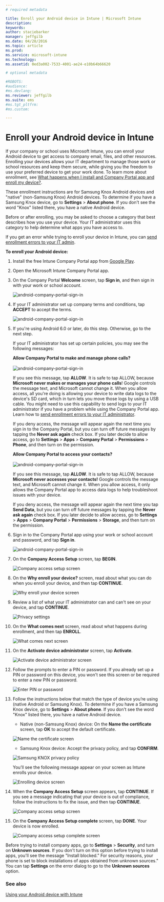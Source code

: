 ```yaml
---
# required metadata

title: Enroll your Android device in Intune | Microsoft Intune
description:
keywords:
author: staciebarker
manager: jeffgilb
ms.date: 04/28/2016
ms.topic: article
ms.prod:
ms.service: microsoft-intune
ms.technology:
ms.assetid: 0ed3a002-7533-4001-ae24-e10b64b66620

# optional metadata

#ROBOTS:
#audience:
#ms.devlang:
ms.reviewer: jeffgilb
ms.suite: ems
#ms.tgt_pltfrm:
#ms.custom:

---
```



# Enroll your Android device in Intune

If your company or school uses Microsoft Intune, you can enroll your Android device to get access to company email, files, and other resources. Enrolling your devices allows your IT department to manage those work or school resources and keep them secure, while giving you the freedom to use your preferred device to get your work done. To learn more about enrollment, see [What happens when I install and Company Portal app and enroll my device?](what-happens-if-you-install-the-Company-Portal-app-and-enroll-your-device-in-intune-android.md).

These enrollment instructions are for Samsung Knox Android devices and "native" (non-Samsung Knox) Android devices. To determine if you have a Samsung Knox device, go to **Settings** &gt; **About phone**. If you don't see the word  "Knox" listed there, you have a native Android device.

Before or after enrolling, you may be asked to choose a category that best describes how you use your device. Your IT administrator uses this category to help determine what apps you have access to.

If you get an error while trying to enroll your device in Intune, you can [send enrollment errors to your IT admin](send-enrollment-errors-to-your-it-administrator-android.md).

**To enroll your Android device:**

1.  Install the free Intune Company Portal app from [Google Play](http://play.google.com/store/apps/details?id=com.microsoft.windowsintune.companyportal). 
  
2.  Open the Microsoft Intune Company Portal app.

3.  On the Company Portal **Welcome** screen, tap **Sign in**, and then sign in with your work or school account.

	![android-company-portal-sign-in](./media/and-enroll-0-welcome-screen.png)   

4.  If your IT administrator set up company terms and conditions, tap **ACCEPT** to accept the terms.

	![android-company-portal-sign-in](./media/and-enroll-3-accept-terms.png)

5. If you're using Android 6.0 or later, do this step. Otherwise, go to the next step.
    
  	If your IT administrator has set up certain policies, you may see the following messages: 

	
	**Allow Company Portal to make and manage phone calls?**</br></br>
![android-company-portal-sign-in](./media/and-enroll-3a-allow-phone-access.png)

	If you see this message, tap **ALLOW**. It is safe to tap ALLOW, because **Microsoft never makes or manages your phone calls**! Google controls the message text, and Microsoft cannot change it. When you allow access, all you're doing is allowing your device to write data logs to the device's SD card, which in turn lets you move those logs by using a USB cable. You might need to use this capability to send logs to your IT administrator if you have a problem while using the Company Portal app. Learn how to [send enrollment errors to your IT administrator](send-enrollment-errors-to-your-it-administrator-android.md).

	If you deny access, the message will appear again the next time you sign in to the Company Portal, but you can turn off future messages by tapping the **Never ask again** check box.  If you later decide to allow access, go to **Settings** &gt; **Apps** &gt; **Company Portal** &gt; **Permissions** &gt; **Phone**, and then turn on the permission.

	

	**Allow Company Portal to access your contacts?**</br></br>
![android-company-portal-sign-in](./media/and-enroll-3b-allow-contacts-access.png)

	If you see this message, tap **ALLOW**. It is safe to tap ALLOW, because **Microsoft never accesses your contacts!** Google controls the message text, and Microsoft cannot change it. When you allow access, it only allows the Company Portal app to access data logs to help troubleshoot issues with your device. 

	If you deny access, the message will appear again the next time you tap **Send Data**, but you can turn off future messages by tapping the **Never ask again** check box. If you later decide to allow access, go to **Settings** &gt; **Apps** &gt; **Company Portal** &gt; **Permissions** &gt; **Storage**, and then turn on the permission.

  
6.	Sign in to the Company Portal app using your work or school account and password, and tap **Sign in**.

	![android-company-portal-sign-in](./media/and-enroll-2-cp-sign-in.png)

7.	On the **Company Access Setup** screen, tap **BEGIN**.

	![Company access setup screen](./media/and-enroll-4a-comp-access-setup.png)

8.	On the **Why enroll your device?** screen, read about what you can do when you enroll your device, and then tap **CONTINUE**.

	![Why enroll your device screen](./media/and-enroll-4b-why-enroll.png)
   
9. Review a list of what your IT administrator can and can't see on your device, and tap **CONTINUE**.

	![Privacy settings](./media/and-enroll-4c-we-care-privacy.png)
 
10. On the **What comes next** screen, read about what happens during enrollment, and then tap **ENROLL**.

	![What comes next screen](./media/and-enroll-4d-what-comes-next.png)
 
11. On the **Activate device administrator** screen, tap **Activate**.

	![Activate device administrator screen](./media/and-enroll-5-activate.png)

12. Follow the prompts to enter a PIN or password. If you already set up a PIN or password on this device, you won't see this screen or be required to enter a new PIN or password.

	![Enter PIN or password](./media/and-enroll-6-PIN-native.png)

13.	Follow the instructions below that match the type of device you’re using (native Android or Samsung Knox). To determine if you have a Samsung Knox device, go to **Settings** &gt; **About phone**. If you don't see the word "Knox" listed there, you have a native Android device.

	-	Native (non-Samsung Knox) device: On the **Name the certificate** screen, tap **OK** to accept the default certificate.

	![Name the certificate screen](./media/and-enroll-7-cert-native.png)

	-	Samsung Knox device: Accept the privacy policy, and tap **CONFIRM**.

	![Samsung KNOX privacy policy](./media/and-enroll-7-knox-privacy-policy.png)

	You’ll see the following message appear on your screen as Intune enrolls your device.

	![Enrolling device screen](./media/and-enroll-8-device-enrolling.png)
  
14. When the **Company Access Setup** screen appears, tap **CONTINUE**. If you see a message indicating that your device is out of compliance, follow the instructions to fix the issue, and then tap **CONTINUE**.

	![Company access setup screen](./media/and-enroll-9-comp-access-setup.png)  

11. On the **Company Access Setup complete** screen, tap **DONE**. Your device is now enrolled.

	![Company access setup complete screen](./media/and-enroll-10-comp-access-setup-complete.png)

Before trying to install company apps, go to **Settings** &gt; **Security**, and turn on **Unknown sources**. If you don't turn on this option before trying to install apps, you'll see the message "Install blocked." For security reasons, your phone is set to block installations of apps obtained from unknown sources." You can tap **Settings** on the error dialog to go to the **Unknown sources** option.


### See also
[Using your Android device with Intune](using-your-android-device-with-intune.md)